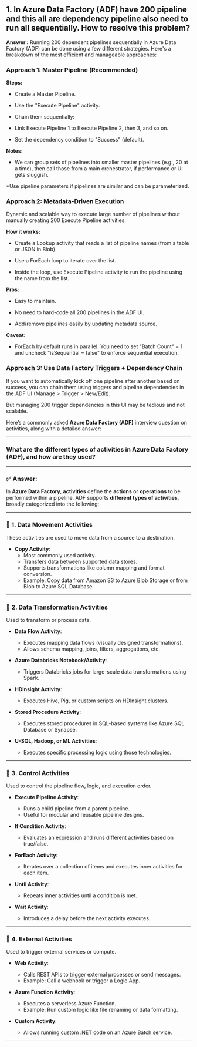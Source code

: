 ## 1. In Azure Data Factory (ADF) have 200 pipeline and this all are dependency pipeline also need to run all sequentially. How to resolve this problem?

**Answer :** Running 200 dependent pipelines sequentially in Azure Data Factory (ADF) can be done using a few different strategies. Here's a breakdown of the most efficient and manageable approaches:

### Approach 1: Master Pipeline (Recommended)
**Steps:**
* Create a Master Pipeline.

* Use the "Execute Pipeline" activity.

* Chain them sequentially:

* Link Execute Pipeline 1 to Execute Pipeline 2, then 3, and so on.

* Set the dependency condition to "Success" (default).

**Notes:**
* We can group sets of pipelines into smaller master pipelines (e.g., 20 at a time), then call those from a main orchestrator, if performance or UI gets sluggish.

*Use pipeline parameters if pipelines are similar and can be parameterized.

### Approach 2: Metadata-Driven Execution

Dynamic and scalable way to execute large number of pipelines without manually creating 200 Execute Pipeline activities.

**How it works:**
* Create a Lookup activity that reads a list of pipeline names (from a table or JSON in Blob).

* Use a ForEach loop to iterate over the list.

* Inside the loop, use Execute Pipeline activity to run the pipeline using the name from the list.

**Pros:**
* Easy to maintain.

* No need to hard-code all 200 pipelines in the ADF UI.

* Add/remove pipelines easily by updating metadata source.

**Caveat:**
* ForEach by default runs in parallel. You need to set "Batch Count" = 1 and uncheck "isSequential = false" to enforce sequential execution.


###  Approach 3: Use Data Factory Triggers + Dependency Chain
If you want to automatically kick off one pipeline after another based on success, you can chain them using triggers and pipeline dependencies in the ADF UI (Manage > Trigger > New/Edit).

But managing 200 trigger dependencies in this UI may be tedious and not scalable.



Here’s a commonly asked **Azure Data Factory (ADF)** interview question on activities, along with a detailed answer:

---

### **What are the different types of activities in Azure Data Factory (ADF), and how are they used?**

---

### ✅ **Answer:**

In **Azure Data Factory**, **activities** define the **actions** or **operations** to be performed within a pipeline. ADF supports **different types of activities**, broadly categorized into the following:

---

### 🔹 1. **Data Movement Activities**
These activities are used to move data from a source to a destination.

- **Copy Activity**:  
  - Most commonly used activity.  
  - Transfers data between supported data stores.  
  - Supports transformations like column mapping and format conversion.  
  - Example: Copy data from Amazon S3 to Azure Blob Storage or from Blob to Azure SQL Database.

---

### 🔹 2. **Data Transformation Activities**
Used to transform or process data.

- **Data Flow Activity**:  
  - Executes mapping data flows (visually designed transformations).  
  - Allows schema mapping, joins, filters, aggregations, etc.  

- **Azure Databricks Notebook/Activity**:  
  - Triggers Databricks jobs for large-scale data transformations using Spark.

- **HDInsight Activity**:  
  - Executes Hive, Pig, or custom scripts on HDInsight clusters.

- **Stored Procedure Activity**:  
  - Executes stored procedures in SQL-based systems like Azure SQL Database or Synapse.

- **U-SQL, Hadoop, or ML Activities**:  
  - Executes specific processing logic using those technologies.

---

### 🔹 3. **Control Activities**
Used to control the pipeline flow, logic, and execution order.

- **Execute Pipeline Activity**:  
  - Runs a child pipeline from a parent pipeline.  
  - Useful for modular and reusable pipeline designs.

- **If Condition Activity**:  
  - Evaluates an expression and runs different activities based on true/false.

- **ForEach Activity**:  
  - Iterates over a collection of items and executes inner activities for each item.

- **Until Activity**:  
  - Repeats inner activities until a condition is met.

- **Wait Activity**:  
  - Introduces a delay before the next activity executes.

---

### 🔹 4. **External Activities**
Used to trigger external services or compute.

- **Web Activity**:  
  - Calls REST APIs to trigger external processes or send messages.  
  - Example: Call a webhook or trigger a Logic App.

- **Azure Function Activity**:  
  - Executes a serverless Azure Function.  
  - Example: Run custom logic like file renaming or data formatting.

- **Custom Activity**:  
  - Allows running custom .NET code on an Azure Batch service.

---

